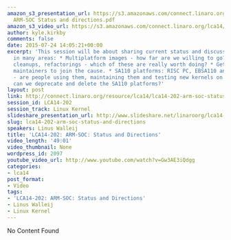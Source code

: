 ```yaml
---
amazon_s3_presentation_url: https://s3.amazonaws.com/connect.linaro.org/lca14/presentations/LCA14-202-
  ARM-SOC Status and directions.pdf
amazon_s3_video_url: https://s3.amazonaws.com/connect.linaro.org/lca14/videos/03-04-Tuesday/LCA14-202-+ARM-SOC-+Status+and+Directions.mp4
author: kyle.kirkby
comments: false
date: 2015-07-24 14:05:21+00:00
excerpt: 'This session will be about sharing current status and discussing ways forward
  in many areas: * Multiplatform images - how far are we willing to go? * Modernization,
  cleanups, refactorings - which of these are really worth doing? * Getting hobbyist
  maintainers to join the cause. * SA110 platforms: RISC PC, EBSA110 and Footbridge/Netwinder
  - are people using them, maintaining them and testing new kernels on them? If not,
  can we deprecate and delete the SA110 platforms?'
layout: post
link: http://connect.linaro.org/resource/lca14/lca14-202-arm-soc-status-and-directions/
session_id: LCA14-202
session_track: Linux Kernel
slideshare_presentation_url: http://www.slideshare.net/linaroorg/lca14-202-armsocstatusanddirections
slug: lca14-202-arm-soc-status-and-directions
speakers: Linus Walleij
title: 'LCA14-202: ARM-SOC: Status and Directions'
video_length: '49:01'
video_thumbnail: None
wordpress_id: 2097
youtube_video_url: http://www.youtube.com/watch?v=Gw3AE3iQdgg
categories:
- lca14
post_format:
- Video
tags:
- 'LCA14-202: ARM-SOC: Status and Directions'
- Linus Walleij
- Linux Kernel
---
```


No Content Found
